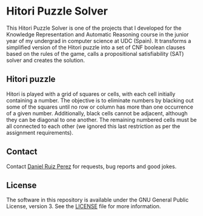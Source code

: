 Hitori Puzzle Solver
============

This Hitori Puzzle Solver is one of the projects that I developed for the Knowledge Representation and Automatic Reasoning course in the junior year of my undergrad in computer science at UDC (Spain). It transforms a simplified version of the Hitori puzzle into a set of CNF boolean clauses based on the rules of the game, calls a propositional satisfiability (SAT) solver and creates the solution.


## Hitori puzzle

Hitori is played with a grid of squares or cells, with each cell initially containing a number. The objective is to eliminate numbers by blacking out some of the squares until no row or column has more than one occurrence of a given number. Additionally, black cells cannot be adjacent, although they can be diagonal to one another. The remaining numbered cells must be all connected to each other (we ignored this last restriction as per the assignment requirements).


## Contact

Contact [Daniel Ruiz Perez](mailto:druiz072@fiu.edu) for requests, bug reports and good jokes.


## License

The software in this repository is available under the GNU General Public License, version 3. See the [LICENSE](https://github.com/DaniRuizPerez/AutomaticReasoning/blob/master/LICENSE) file for more information.

